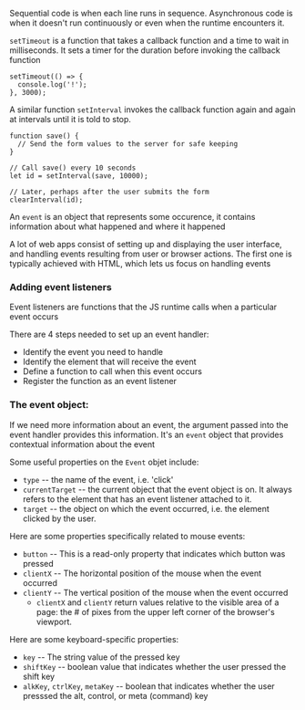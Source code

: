 Sequential code is when each line runs in sequence. Asynchronous code is when it doesn't run continuously or even when the runtime encounters it.

`setTimeout` is a function that takes a callback function and a time to wait in milliseconds. It sets a timer for the duration before invoking the callback function

```JS
setTimeout(() => {           
  console.log('!');          
}, 3000);
```

A similar function `setInterval` invokes the callback function again and again at intervals until it is told to stop.

```JS
function save() {
  // Send the form values to the server for safe keeping
}

// Call save() every 10 seconds
let id = setInterval(save, 10000);

// Later, perhaps after the user submits the form
clearInterval(id);
```

An `event` is an object that represents some occurence, it contains information about what happened and where it happened

A lot of web apps consist of setting up and displaying the user interface, and handling events resulting from user or browser actions. The first one is typically 
achieved with HTML, which lets us focus on handling events

### Adding event listeners

Event listeners are functions that the JS runtime calls when a particular event occurs

There are 4 steps needed to set up an event handler:
 - Identify the event you need to handle
 - Identify the element that will receive the event
 - Define a function to call when this event occurs
 - Register the function as an event listener

### The event object:
If we need more information about an event, the argument passed into the event handler provides this information. It's an `event` object that provides contextual information about the event

Some useful properties on the `Event` objet include: 
 - `type` -- the name of the event, i.e. 'click'
 - `currentTarget` -- the current object that the event object is on. It always refers to the element that has an event listener attached to it.
 - `target` -- the object on which the event occurred, i.e. the element clicked by the user.

Here are some properties specifically related to mouse events:
 - `button` -- This is a read-only property that indicates which button was pressed
 - `clientX` -- The horizontal position of the mouse when the event occurred
 - `clientY` -- The vertical position of the mouse when the event occurred
   - `clientX` and `clientY` return values relative to the visible area of a page: the # of pixes from the upper left corner of the browser's viewport.
  
Here are some keyboard-specific properties:
 - `key` -- The string value of the pressed key
 - `shiftKey` -- boolean value that indicates whether the user pressed the shift key
 - `alkKey`, `ctrlKey`, `metaKey` -- boolean that indicates whether the user presssed the alt, control, or meta (command) key
 










